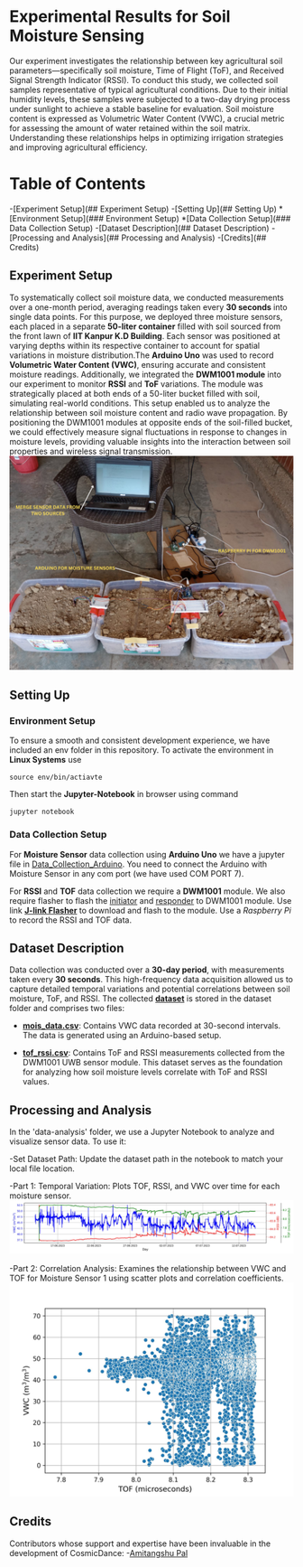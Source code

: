 # Experimental Results for Soil Moisture Sensing
Our experiment investigates the relationship between key agricultural soil parameters—specifically soil moisture, Time of Flight (ToF), and Received Signal Strength Indicator (RSSI). To conduct this study, we collected soil samples representative of typical agricultural conditions. Due to their initial humidity levels, these samples were subjected to a two-day drying process under sunlight to achieve a stable baseline for evaluation. Soil moisture content is expressed as Volumetric Water Content (VWC), a crucial metric for assessing the amount of water retained within the soil matrix. Understanding these relationships helps in optimizing irrigation strategies and improving agricultural efficiency.
# Table of Contents
-[Experiment Setup](## Experiment Setup)
-[Setting Up](## Setting Up)
  *[Environment Setup](### Environment Setup)
  *[Data Collection Setup](### Data Collection Setup)
-[Dataset Description](## Dataset Description)
-[Processing and Analysis](## Processing and Analysis)
-[Credits](## Credits)
## Experiment Setup
To systematically collect soil moisture data, we conducted measurements over a one-month period, averaging readings taken every **30 seconds** into single data points. For this purpose, we deployed three moisture sensors, each placed in a separate **50-liter container** filled with soil sourced from the front lawn of **IIT Kanpur K.D Building**. Each sensor was positioned at varying depths within its respective container to account for spatial variations in moisture distribution.The **Arduino Uno** was used to record **Volumetric Water Content (VWC)**, ensuring accurate and consistent moisture readings.
Additionally, we integrated the **DWM1001 module** into our experiment to monitor **RSSI** and **ToF** variations. The module was strategically placed at both ends of a 50-liter bucket filled with soil, simulating real-world conditions. This setup enabled us to analyze the relationship between soil moisture content and radio wave propagation. By positioning the DWM1001 modules at opposite ends of the soil-filled bucket, we could effectively measure signal fluctuations in response to changes in moisture levels, providing valuable insights into the interaction between soil properties and wireless signal transmission.
![Full setup](/setup-images/All_image.png)
## Setting Up
### Environment Setup
To ensure a smooth and consistent development experience, we have included an env folder in this repository. To activate the environment in **Linux Systems** use
~~~
source env/bin/actiavte
~~~
Then start the **Jupyter-Notebook** in browser using command
~~~
jupyter notebook
~~~
### Data Collection Setup
For **Moisture Sensor** data collection using **Arduino Uno** we have a jupyter file in [Data_Collection_Arduino](https://github.com/BKS2280/Soil-Moisture-Sensing-Experimental-Dataset/blob/main/dataset-collection/Arduino_data_collection.ipynb). You need to connect the Arduino with Moisture Sensor in any com port (we have used COM PORT 7).

For **RSSI** and **TOF** data collection we require a **DWM1001** module. We also require flasher to flash the [initiator](https://github.com/BKS2280/Soil-Moisture-Sensing-Experimental-Dataset/tree/main/dataset-collection/initiator) and [responder](https://github.com/BKS2280/Soil-Moisture-Sensing-Experimental-Dataset/tree/main/dataset-collection/responder) to DWM1001 module. Use link [**J-link Flasher**](https://www.segger.com/products/debug-probes/j-link/technology/flash-download/) to download and flash to the module. Use a *Raspberry Pi* to record the RSSI and TOF data.

## Dataset Description
Data collection was conducted over a **30-day period**, with measurements taken every **30 seconds**. This high-frequency data acquisition allowed us to capture detailed temporal variations and potential correlations between soil moisture, ToF, and RSSI.
The collected [**dataset**](https://github.com/BKS2280/Soil-Moisture-Sensing-Experimental-Dataset/tree/main/dataset) is stored in the dataset folder and comprises two files:

- [**mois_data.csv**](https://github.com/BKS2280/Soil-Moisture-Sensing-Experimental-Dataset/blob/main/dataset/mois_data.csv): Contains VWC data recorded at 30-second intervals. The data is generated using an Arduino-based setup.

- [**tof_rssi.csv**](https://github.com/BKS2280/Soil-Moisture-Sensing-Experimental-Dataset/blob/main/dataset/tof_rssi.csv): Contains ToF and RSSI measurements collected from the DWM1001 UWB sensor module.
This dataset serves as the foundation for analyzing how soil moisture levels correlate with ToF and RSSI values.

## Processing and Analysis
In the 'data-analysis' folder, we use a Jupyter Notebook to analyze and visualize sensor data. To use it:

  -Set Dataset Path: Update the dataset path in the notebook to match your local file location.

  -Part 1: Temporal Variation: Plots TOF, RSSI, and VWC over time for each moisture sensor.
  ![Moisture Sensor 1](/data-processing-plots/temporal_sensor_1.jpg)

  -Part 2: Correlation Analysis: Examines the relationship between VWC and TOF for Moisture Sensor 1 using scatter plots and correlation coefficients.
  ![Moisture Sensor 1](/data-processing-plots/scatter_plot_vwc_tof_1.jpeg)

## Credits
Contributors whose support and expertise have been invaluable in the development of CosmicDance:
-[Amitangshu Pal](https://www.cse.iitk.ac.in/users/amitangshu/)
  
